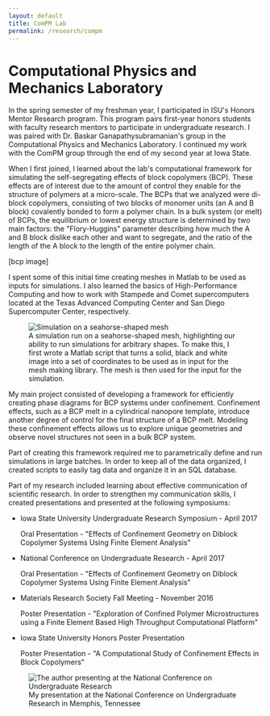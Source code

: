 ```yaml
---
layout: default
title: ComPM Lab
permalink: /research/compm
---
```


# Computational Physics and Mechanics Laboratory


In the spring semester of my freshman year, I participated in ISU's Honors Mentor Research program. This program pairs first-year honors students with faculty research mentors to participate in undergraduate research. I was paired with Dr. Baskar Ganapathysubramanian's group in the Computational Physics and Mechanics Laboratory. I continued my work with the ComPM group through the end of my second year at Iowa State.

When I first joined, I learned about the lab's computational framework for simulating the self-segregating effects of block copolymers (BCP). These effects are of interest due to the amount of control they enable for the structure of polymers at a micro-scale. The BCPs that we analyzed were di-block copolymers, consisting of two blocks of monomer units (an A and B block) covalently bonded to form a polymer chain. In a bulk system (or melt) of BCPs, the equilibrium or lowest energy structure is determined by two main factors: the "Flory-Huggins" parameter describing how much the A and B block dislike each other and want to segregate, and the ratio of the length of the A block to the length of the entire polymer chain.

[bcp image]

I spent some of this initial time creating meshes in Matlab to be used as inputs for simulations. I also learned the basics of High-Performance Computing and how to work with Stampede and Comet supercomputers located at the Texas Advanced Computing Center and San Diego Supercomputer Center, respectively.
 
<figure>
	<img src="{{ site.baseurl }}/assets/seahorse.png" alt="Simulation on a seahorse-shaped mesh"/>
	<figcaption>A simulation run on a seahorse-shaped mesh, highlighting our ability to run simulations for arbitrary shapes. To make this, I first wrote a Matlab script that turns a solid, black and white image into a set of coordinates to be used as in input for the mesh making library. The mesh is then used for the input for the simulation. </figcaption>
</figure>


My main project consisted of developing a framework for efficiently creating phase diagrams for BCP systems under confinement. Confinement effects, such as a BCP melt in a cylindrical nanopore template, introduce another degree of control for the final structure of a BCP melt. Modeling these confinement effects allows us to explore unique geometries and observe novel structures not seen in a bulk BCP system.

Part of creating this framework required me to parametrically define and run simulations in large batches. In order to keep all of the data organized, I created scripts to easily tag data and organize it in an SQL database. 

Part of my research included learning about effective communication of scientific research. In order to strengthen my communication skills, I created presentations and presented at the following symposiums:

* Iowa State University Undergraduate Research Symposium - April 2017
   
   Oral Presentation - "Effects of Confinement Geometry on Diblock Copolymer Systems Using Finite Element Analysis"

* National Conference on Undergraduate Research - April 2017

   Oral Presentation - "Effects of Confinement Geometry on Diblock Copolymer Systems Using Finite Element Analysis" 

* Materials Research Society Fall Meeting - November 2016

   Poster Presentation - "Exploration of Confined Polymer Microstructures using a Finite Element Based High Throughput Computational Platform"

* Iowa State University Honors Poster Presentation

   Poster Presentation - "A Computational Study of Confinement Effects in Block Copolymers"

<figure>
	<img src="{{ site.baseurl }}/assets/ncur.JPG" alt="The author presenting at the National Conference on Undergraduate Research"/>
	<figcaption>My presentation at the National Conference on Undergraduate Research in Memphis, Tennessee</figcaption>
</figure>
